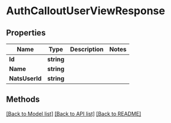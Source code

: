 # AuthCalloutUserViewResponse

## Properties

Name | Type | Description | Notes
------------ | ------------- | ------------- | -------------
**Id** | **string** |  | 
**Name** | **string** |  | 
**NatsUserId** | **string** |  | 

## Methods


[[Back to Model list]](../README.md#documentation-for-models) [[Back to API list]](../README.md#documentation-for-api-endpoints) [[Back to README]](../README.md)


